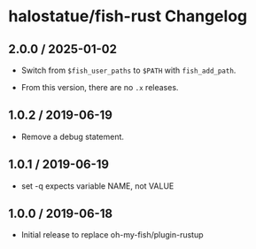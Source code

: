 # halostatue/fish-rust Changelog

## 2.0.0 / 2025-01-02

- Switch from `$fish_user_paths` to `$PATH` with `fish_add_path`.

- From this version, there are no `.x` releases.

## 1.0.2 / 2019-06-19

- Remove a debug statement.

## 1.0.1 / 2019-06-19

- set -q expects variable NAME, not VALUE

## 1.0.0 / 2019-06-18

- Initial release to replace oh-my-fish/plugin-rustup
